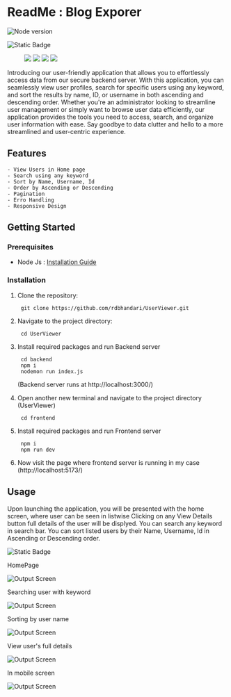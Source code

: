 # ReadMe : Blog Exporer

![Node version](https://img.shields.io/badge/Node-v18.16.0-blue.svg)

 ![Static Badge](https://img.shields.io/badge/Tech%20Stack-2c315e?style=for-the-badge) 

&nbsp;&nbsp;&nbsp;&nbsp; &nbsp;&nbsp;&nbsp;&nbsp;
![](https://img.shields.io/badge/React-20232A?style=for-the-badge&logo=react&logoColor=61DAFB)
![](https://img.shields.io/badge/Redux-593D88?style=for-the-badge&logo=redux&logoColor=white)
![](https://img.shields.io/badge/Node.js-43853D?style=for-the-badge&logo=node.js&logoColor=white) 
![](https://img.shields.io/badge/Express.js-404D59?style=for-the-badge)



Introducing our user-friendly application that allows you to effortlessly access data from our secure backend server. With this application, you can seamlessly view user profiles, search for specific users using any keyword, and sort the results by name, ID, or username in both ascending and descending order. Whether you're an administrator looking to streamline user management or simply want to browse user data efficiently, our application provides the tools you need to access, search, and organize user information with ease. Say goodbye to data clutter and hello to a more streamlined and user-centric experience.


## Features
    - View Users in Home page
    - Search using any keyword
    - Sort by Name, Username, Id
    - Order by Ascending or Descending
    - Pagination
    - Erro Handling 
    - Responsive Design

## Getting Started

### Prerequisites

- Node Js : [Installation Guide](https://nodejs.org/en/download)

### Installation

1. Clone the repository:

        git clone https://github.com/rdbhandari/UserViewer.git

2. Navigate to the project directory:

        cd UserViewer

3. Install required packages and run Backend server
        
        cd backend
        npm i
        nodemon run index.js
        
    (Backend server runs at http://localhost:3000/)    
4. Open another new terminal and navigate to the project directory (UserViewer)

        cd frontend


5. Install required packages and run Frontend server 

        npm i 
        npm run dev

6. Now visit the page where frontend server is running in my case (http://localhost:5173/)



## Usage
Upon launching the application, you will be presented with the home screen, where user can be seen in listwise Clicking on any View Details button full details of the user will be displyed. You can search any keyword in search bar. You can sort listed users by their Name, Username, Id in Ascending or Descending order.


![Static Badge](https://img.shields.io/badge/Output%20Screen-5fb535?style=for-the-badge) 

HomePage

![Output Screen](https://github.com/rdbhandari/UserViewer/blob/main/OPSS1.jpeg?raw=true)


Searching user with keyword

![Output Screen](https://github.com/rdbhandari/UserViewer/blob/main/OPSS2.jpeg?raw=true)

Sorting by user name

![Output Screen](https://github.com/rdbhandari/UserViewer/blob/main/OPSS3.jpeg?raw=true)

View user's full details

![Output Screen](https://github.com/rdbhandari/UserViewer/blob/main/OPSS3.jpeg?raw=true)


In mobile screen

![Output Screen](https://github.com/rdbhandari/UserViewer/blob/main/OPSS3.jpeg?raw=true)